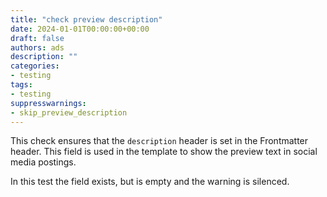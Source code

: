 ```yaml
---
title: "check preview description"
date: 2024-01-01T00:00:00+00:00
draft: false
authors: ads
description: ""
categories:
- testing
tags:
- testing
suppresswarnings:
- skip_preview_description
---
```


This check ensures that the `description` header is set in the Frontmatter header.
This field is used in the template to show the preview text in social media postings.

In this test the field exists, but is empty and the warning is silenced.
